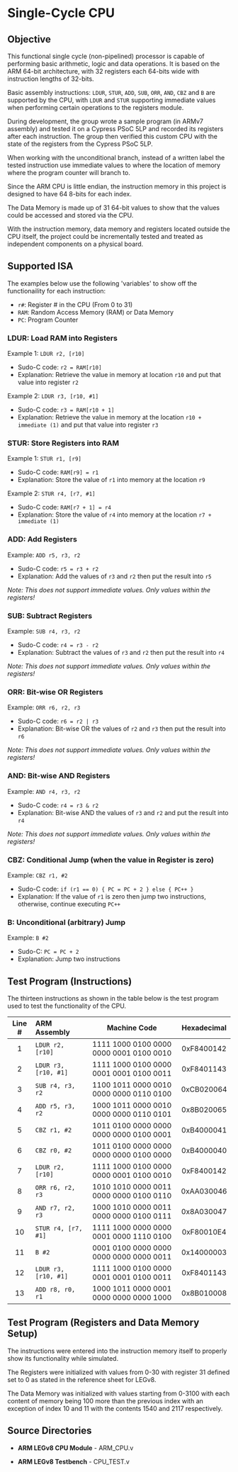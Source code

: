 # Single-Cycle CPU

## Objective

This functional single cycle (non-pipelined) processor is capable of performing basic arithmetic, logic and data operations. It is based on the ARM 64-bit architecture, with 32 registers each 64-bits wide with instruction lengths of 32-bits. 

Basic assembly instructions: ``LDUR``, ``STUR``, ``ADD``, ``SUB``, ``ORR``, ``AND``, ``CBZ`` and ``B`` are supported by the CPU, with ``LDUR`` and ``STUR`` supporting immediate values when performing certain operations to the registers module.

During development, the group wrote a sample program (in ARMv7 assembly) and tested it on a Cypress PSoC 5LP and recorded its registers after each instruction. The group then verified this custom CPU with the state of the registers from the Cypress PSoC 5LP.

When working with the unconditional branch, instead of a written label the tested instruction use immediate values to where the location of memory where the program counter will branch to. 

Since the ARM CPU is little endian, the instruction memory in this project is designed to have 64 8-bits for each index. 

The Data Memory is made up of 31 64-bit values to show that the values could be accessed and stored via the CPU. 

With the instruction memory, data memory and registers located outside the CPU itself, the project could be incrementally tested and treated as independent components on a physical board. 

## Supported ISA

The examples below use the following 'variables' to show off the functionaility for each instruction:

- ``r#``: Register # in the CPU (From 0 to 31)
- ``RAM``: Random Access Memory (RAM) or Data Memory
- ``PC``: Program Counter

### LDUR: Load RAM into Registers

Example 1: ``LDUR r2, [r10]``

- Sudo-C code: ``r2 = RAM[r10]``
- Explanation: Retrieve the value in memory at location ``r10`` and put that value into register ``r2``

Example 2: ``LDUR r3, [r10, #1]``

- Sudo-C code: ``r3 = RAM[r10 + 1]``
- Explanation: Retrieve the value in memory at the location ``r10 + immediate (1)`` and put that value into register ``r3``

### STUR: Store Registers into RAM

Example 1: ``STUR r1, [r9]``

- Sudo-C code: ``RAM[r9] = r1``
- Explanation: Store the value of ``r1`` into memory at the location ``r9``

Example 2: ``STUR r4, [r7, #1]``

- Sudo-C code: ``RAM[r7 + 1] = r4``
- Explanation: Store the value of ``r4`` into memory at the location ``r7 + immediate (1)``

### ADD: Add Registers

Example: ``ADD r5, r3, r2``

- Sudo-C code: ``r5 = r3 + r2``
- Explanation: Add the values of ``r3`` and ``r2`` then put the result into ``r5``

*Note: This does not support immediate values. Only values within the registers!*

### SUB: Subtract Registers

Example: ``SUB r4, r3, r2``

- Sudo-C code: ``r4 = r3 - r2``
- Explanation: Subtract the values of ``r3`` and ``r2``  then put the result into ``r4``

*Note: This does not support immediate values. Only values within the registers!*

### ORR: Bit-wise OR Registers

Example: ``ORR r6, r2, r3``

- Sudo-C code: ``r6 = r2 | r3``
- Explanation: Bit-wise OR the values of ``r2`` and ``r3`` then put the result into ``r6``

*Note: This does not support immediate values. Only values within the registers!*

### AND: Bit-wise AND Registers

Example: ``AND r4, r3, r2``

- Sudo-C code: ``r4 = r3 & r2``
- Explanation: Bit-wise AND the values of ``r3`` and ``r2`` and put the result into ``r4``

*Note: This does not support immediate values. Only values within the registers!*

### CBZ: Conditional Jump (when the value in Register is zero)

Example: ``CBZ r1, #2``

- Sudo-C code: ``if (r1 == 0) { PC = PC + 2 } else { PC++ }``
- Explanation: If the value of ``r1`` is zero then jump two instructions, otherwise, continue executing ``PC++``

### B: Unconditional (arbitrary) Jump

Example: ``B #2``

- Sudo-C: ``PC = PC + 2``
- Explanation: Jump two instructions

## Test Program (Instructions)

The thirteen instructions as shown in the table below is the test program used to test the functionality of the CPU.

| Line # |      ARM Assembly     |                Machine Code             | Hexadecimal|
|:------:|:----------------------|:---------------------------------------:|:----------:|
|    1   | ``LDUR r2, [r10]``    | 1111 1000 0100 0000 0000 0001 0100 0010 | 0xF8400142 |
|    2   | ``LDUR r3, [r10, #1]``| 1111 1000 0100 0000 0001 0001 0100 0011 | 0xF8401143 |
|    3   | ``SUB r4, r3, r2``    | 1100 1011 0000 0010 0000 0000 0110 0100 | 0xCB020064 |
|    4   | ``ADD r5, r3, r2``    | 1000 1011 0000 0010 0000 0000 0110 0101 | 0x8B020065 |
|    5   | ``CBZ r1, #2``        | 1011 0100 0000 0000 0000 0000 0100 0001 | 0xB4000041 |
|    6   | ``CBZ r0, #2``        | 1011 0100 0000 0000 0000 0000 0100 0000 | 0xB4000040 |
|    7   | ``LDUR r2, [r10]``    | 1111 1000 0100 0000 0000 0001 0100 0010 | 0xF8400142 |
|    8   | ``ORR r6, r2, r3``    | 1010 1010 0000 0011 0000 0000 0100 0110 | 0xAA030046 |
|    9   | ``AND r7, r2, r3``    | 1000 1010 0000 0011 0000 0000 0100 0111 | 0x8A030047 |
|   10   | ``STUR r4, [r7, #1]`` | 1111 1000 0000 0000 0001 0000 1110 0100 | 0xF80010E4 |
|   11   | ``B #2``              | 0001 0100 0000 0000 0000 0000 0000 0011 | 0x14000003 |
|   12   | ``LDUR r3, [r10, #1]``| 1111 1000 0100 0000 0001 0001 0100 0011 | 0xF8401143 |
|   13   | ``ADD r8, r0, r1``    | 1000 1011 0000 0001 0000 0000 0000 1000 | 0x8B010008 |

## Test Program (Registers and Data Memory Setup)

The instructions were entered into the instruction memory itself to properly show its functionality while simulated. 

The Registers were initialized with values from 0-30 with register 31 defined set to 0 as stated in the reference sheet for LEGv8. 

The Data Memory was initialized with values starting from 0-3100 with each content of memory being 100 more than the previous index with an exception of index 10 and 11 with the contents 1540 and 2117 respectively.

## Source Directories

- **ARM LEGv8 CPU Module** - ARM_CPU.v

- **ARM LEGv8 Testbench** - CPU_TEST.v
